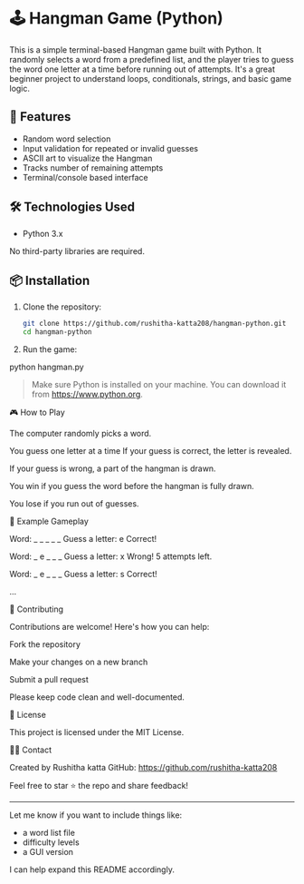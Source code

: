 # 🕹 Hangman Game (Python)

This is a simple terminal-based Hangman game built with Python. It randomly selects a word from a predefined list, and the player tries to guess the word one letter at a time before running out of attempts. It's a great beginner project to understand loops, conditionals, strings, and basic game logic.

## 🚀 Features

- Random word selection
- Input validation for repeated or invalid guesses
- ASCII art to visualize the Hangman
- Tracks number of remaining attempts
- Terminal/console based interface
## 🛠 Technologies Used

- Python 3.x

No third-party libraries are required.

## 📦 Installation

1. Clone the repository:
   ```bash
   git clone https://github.com/rushitha-katta208/hangman-python.git
   cd hangman-python

2. Run the game:

python hangman.py



> Make sure Python is installed on your machine. You can download it from https://www.python.org.



🎮 How to Play

The computer randomly picks a word.

You guess one letter at a time
If your guess is correct, the letter is revealed.

If your guess is wrong, a part of the hangman is drawn.

You win if you guess the word before the hangman is fully drawn.

You lose if you run out of guesses.


🧠 Example Gameplay

Word: _ _ _ _ _
Guess a letter: e
Correct!

Word: _ e _ _ _
Guess a letter: x
Wrong! 5 attempts left.

Word: _ e _ _ _
Guess a letter: s
Correct!

...

🤝 Contributing

Contributions are welcome! Here's how you can help:

Fork the repository

Make your changes on a new branch

Submit a pull request

Please keep code clean and well-documented.

📄 License

This project is licensed under the MIT License.

🙋‍♀ Contact

Created by Rushitha katta
GitHub: https://github.com/rushitha-katta208

Feel free to star ⭐ the repo and share feedback!

---

Let me know if you want to include things like:
- a word list file
- difficulty levels
- a GUI version

I can help expand this README accordingly.
